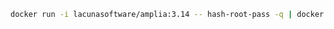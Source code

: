 ﻿```sh
docker run -i lacunasoftware/amplia:3.14 -- hash-root-pass -q | docker secret create amplia_root_password_hash -
```
